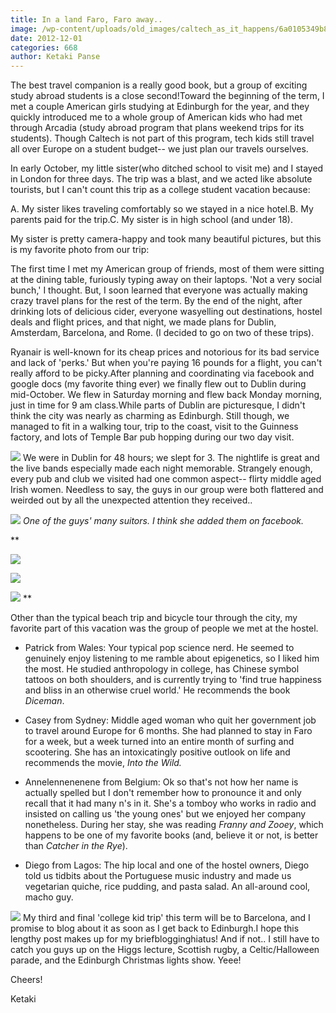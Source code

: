 ```yaml
---
title: In a land Faro, Faro away..
image: /wp-content/uploads/old_images/caltech_as_it_happens/6a0105349b8251970b017d3e48d203970c.jpg
date: 2012-12-01
categories: 668
author: Ketaki Panse
---
```



The best travel companion is a really good book, but a group of exciting study abroad students is a close second!Toward the beginning of the term, I met a couple American girls studying at Edinburgh for the year, and they quickly introduced me to a whole group of American kids who had met through Arcadia (study abroad program that plans weekend trips for its students). Though Caltech is not part of this program, tech kids still travel all over Europe on a student budget-- we just plan our travels ourselves.

In early October, my little sister(who ditched school to visit me) and I stayed in London for three days. The trip was a blast, and we acted like absolute tourists, but I can't count this trip as a college student vacation because:

A. My sister likes traveling comfortably so we stayed in a nice hotel.B. My parents paid for the trip.C. My sister is in high school (and under 18).

My sister is pretty camera-happy and took many beautiful pictures, but this is my favorite photo from our trip:

The first time I met my American group of friends, most of them were sitting at the dining table, furiously typing away on their laptops. 'Not a very social bunch,' I thought. But, I soon learned that everyone was actually making crazy travel plans for the rest of the term. By the end of the night, after drinking lots of delicious cider, everyone wasyelling out destinations, hostel deals and flight prices, and that night, we made plans for Dublin, Amsterdam, Barcelona, and Rome. (I decided to go on two of these trips).

Ryanair is well-known for its cheap prices and notorious for its bad service and lack of 'perks.' But when you're paying 16 pounds for a flight, you can't really afford to be picky.After planning and coordinating via facebook and google docs (my favorite thing ever) we finally flew out to Dublin during mid-October. We flew in Saturday morning and flew back Monday morning, just in time for 9 am class.While parts of Dublin are picturesque, I didn't think the city was nearly as charming as Edinburgh. Still though, we managed to fit in a walking tour, trip to the coast, visit to the Guinness factory, and lots of Temple Bar pub hopping during our two day visit.


![](/old_images/caltech_as_it_happens/6a0105349b8251970b017c3419e5fe970b.jpg)
We were in Dublin for 48 hours; we slept for 3. The nightlife is great and the live bands especially made each night memorable. Strangely enough, every pub and club we visited had one common aspect-- flirty middle aged Irish women. Needless to say, the guys in our group were both flattered and weirded out by all the unexpected attention they received..


![](/old_images/caltech_as_it_happens/6a0105349b8251970b017ee5bd98ed970d.jpg)
*One of the guys' many suitors. I think she added them on facebook.*

**


![](/old_images/caltech_as_it_happens/6a0105349b8251970b017d3e498733970c.jpg)


![](/old_images/caltech_as_it_happens/6a0105349b8251970b017d3e498733970c.jpg)

![](/old_images/caltech_as_it_happens/6a0105349b8251970b017ee5bd9a7a970d.jpg)
**

Other than the typical beach trip and bicycle tour through the city, my favorite part of this vacation was the group of people we met at the hostel.

- Patrick from Wales: Your typical pop science nerd. He seemed to genuinely enjoy listening to me ramble about epigenetics, so I liked him the most. He studied anthropology in college, has Chinese symbol tattoos on both shoulders, and is currently trying to 'find true happiness and bliss in an otherwise cruel world.' He recommends the book *Diceman*.

- Casey from Sydney: Middle aged woman who quit her government job to travel around Europe for 6 months. She had planned to stay in Faro for a week, but a week turned into an entire month of surfing and scootering. She has an intoxicatingly positive outlook on life and recommends the movie, *Into the Wild.*
- Annelennenenene from Belgium: Ok so that's not how her name is actually spelled but I don't remember how to pronounce it and only recall that it had many n's in it. She's a tomboy who works in radio and insisted on calling us 'the young ones' but we enjoyed her company nonetheless. During her stay, she was reading *Franny and Zooey*, which happens to be one of my favorite books (and, believe it or not, is better than *Catcher in the Rye*).

- Diego from Lagos: The hip local and one of the hostel owners, Diego told us tidbits about the Portuguese music industry and made us vegetarian quiche, rice pudding, and pasta salad. An all-around cool, macho guy.


![](/old_images/caltech_as_it_happens/6a0105349b8251970b017d3e4989f6970c.jpg)
My third and final 'college kid trip' this term will be to Barcelona, and I promise to blog about it as soon as I get back to Edinburgh.I hope this lengthy post makes up for my briefblogginghiatus! And if not.. I still have to catch you guys up on the Higgs lecture, Scottish rugby, a Celtic/Halloween parade, and the Edinburgh Christmas lights show. Yeee!

Cheers!

Ketaki

